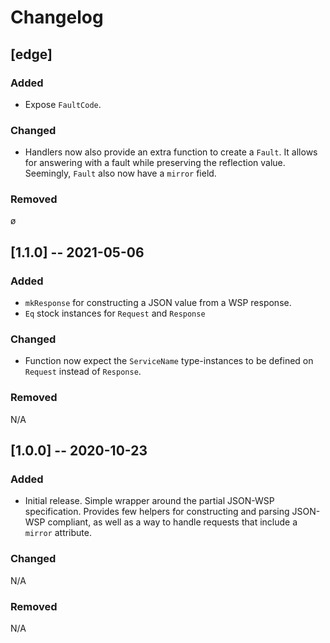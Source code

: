 # Changelog

## [edge] 

### Added

- Expose `FaultCode`.

### Changed

- Handlers now also provide an extra function to create a `Fault`. It allows for answering with a fault while preserving the reflection value. Seemingly, `Fault` also now have a `mirror` field.

### Removed

ø

## [1.1.0] -- 2021-05-06

### Added

- `mkResponse` for constructing a JSON value from a WSP response.
- `Eq` stock instances for `Request` and `Response`

### Changed 

- Function now expect the `ServiceName` type-instances to be defined on `Request` instead of `Response`.

### Removed

N/A

## [1.0.0] -- 2020-10-23

### Added

- Initial release. Simple wrapper around the partial JSON-WSP specification. Provides 
  few helpers for constructing and parsing JSON-WSP compliant, as well as a way to handle
  requests that include a `mirror` attribute. 

### Changed 

N/A

### Removed

N/A
